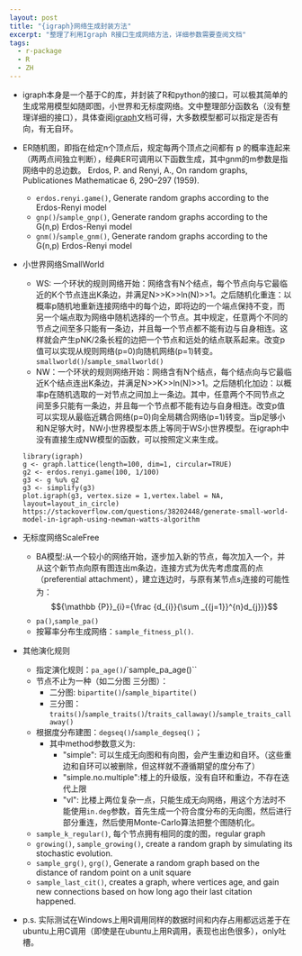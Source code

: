 ```yaml
---
layout: post
title: "{igraph}网络生成封装方法"
excerpt: "整理了利用Igraph R接口生成网络方法，详细参数需要查阅文档"
tags:
  - r-package
  - R
  - ZH
---
```


- igraph本身是一个基于C的库，并封装了R和python的接口，可以极其简单的生成常用模型如随即图，小世界和无标度网络。文中整理部分函数名（没有整理详细的接口），具体查阅[igraph](http://igraph.org/r/doc/)文档可得，大多数模型都可以指定是否有向，有无自环。

- ER随机图，即指在给定n个顶点后，规定每两个顶点之间都有 p 的概率连起来（两两点间独立判断），经典ER可调用以下函数生成，其中gnm的m参数是指网络中的总边数。
  Erdos, P. and Renyi, A., On random graphs, Publicationes Mathematicae 6, 290–297 (1959).
    - `erdos.renyi.game()`, Generate random graphs according to the Erdos-Renyi model
    - `gnp()`/`sample_gnp()`, Generate random graphs according to the G(n,p) Erdos-Renyi model
    - `gnm()`/`sample_gnm()`, Generate random graphs according to the G(n,p) Erdos-Renyi model
- 小世界网络SmallWorld
    - WS: 一个环状的规则网络开始：网络含有N个结点，每个节点向与它最临近的K个节点连出K条边，并满足N>>K>>ln(N)>>1。之后随机化重连：以概率p随机地重新连接网络中的每个边，即将边的一个端点保持不变，而另一个端点取为网络中随机选择的一个节点。其中规定，任意两个不同的节点之间至多只能有一条边，并且每一个节点都不能有边与自身相连。这样就会产生pNK/2条长程的边把一个节点和远处的结点联系起来。改变p值可以实现从规则网络(p=0)向随机网络(p=1)转变。
    `smallworld()`/`sample_smallworld()`
    - NW：一个环状的规则网络开始：网络含有N个结点，每个结点向与它最临近K个结点连出K条边，并满足N>>K>>ln(N)>>1。之后随机化加边：以概率p在随机选取的一对节点之间加上一条边。其中，任意两个不同节点之间至多只能有一条边，并且每一个节点都不能有边与自身相连。改变p值可以实现从最临近耦合网络(p=0)向全局耦合网络(p=1)转变。当p足够小和N足够大时，NW小世界模型本质上等同于WS小世界模型。在igraph中没有直接生成NW模型的函数，可以按照定义来生成。
    ```
    library(igraph)
    g <- graph.lattice(length=100, dim=1, circular=TRUE)
    g2 <- erdos.renyi.game(100, 1/100)
    g3 <- g %u% g2
    g3 <- simplify(g3)
    plot.igraph(g3, vertex.size = 1,vertex.label = NA, layout=layout_in_circle)
    https://stackoverflow.com/questions/38202448/generate-small-world-model-in-igraph-using-newman-watts-algorithm
    ```
- 无标度网络ScaleFree
    - BA模型:从一个较小的网络开始，逐步加入新的节点，每次加入一个，并从这个新节点向原有图连出m条边，连接方式为优先考虑度高的点（preferential attachment），建立连边时，与原有某节点$s_i$连接的可能性为：
    $${\mathbb  {P}}_{i}={\frac  {d_{i}}{\sum _{{j=1}}^{n}d_{j}}}$$
    - `pa()`,`sample_pa()`
    - 按幂率分布生成网络：`sample_fitness_pl()`.
- 其他演化规则
    - 指定演化规则：`pa_age()`/`sample_pa_age()``
    - 节点不止为一种（如二分图 三分图）：
      - 二分图: `bipartite()`/`sample_bipartite()`
      - 三分图：`traits()`/`sample_traits()`/`traits_callaway()`/`sample_traits_callaway()`
    - 根据度分布建图：`degseq()`/`sample_degseq()`；
      - 其中method参数意义为:
          - "simple": 可以生成无向图和有向图，会产生重边和自环。（这些重边和自环可以被删除，但这样就不遵循期望的度分布了）
          - "simple.no.multiple":楼上的升级版，没有自环和重边，不存在迭代上限
          - "vl": 比楼上两位复杂一点，只能生成无向网络，用这个方法时不能使用`in.deg`参数，首先生成一个符合度分布的无向图，然后进行部分重连，然后使用Monte-Carlo算法把整个图随机化。
    - `sample_k_regular()`, 每个节点拥有相同的度的图，regular graph
    - `growing()`, `sample_growing()`, create a random graph by simulating its stochastic evolution.
    - `sample_grg()`, `grg()`, Generate a random graph based on the distance of random point on a unit square
    - `sample_last_cit()`, creates a graph, where vertices age, and gain new connections based on how long ago their last citation happened.



- p.s. 实际测试在Windows上用R调用同样的数据时间和内存占用都远远差于在ubuntu上用C调用（即使是在ubuntu上用R调用，表现也出色很多），only吐槽。
